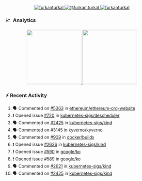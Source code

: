 <p align="center">
  <a href="https://linkedin.com/in/furkanturkal" target="blank">
    <img src="https://img.shields.io/badge/linkedin-%230077B5.svg?&style=for-the-badge&logo=linkedin&logoColor=white" alt="furkanturkal" />
  </a>
  <a href="https://medium.com/@furkan.turkal" target="blank">
    <img src="https://img.shields.io/badge/medium-%2312100E.svg?&style=for-the-badge&logo=medium&logoColor=white" alt="@furkan.turkal" />
  </a>
  <a href="https://twitter.com/furkanturkaI" target="blank">
    <img src="https://img.shields.io/badge/Twitter-1DA1F2?style=for-the-badge&logo=twitter&logoColor=white" alt="furkanturkaI" />
  </a>
</p>

### 📈 &nbsp;Analytics

<p align="center">
  <a href="https://coderstats.net/github/#Dentrax">
    <img height="180em" src="https://github-readme-stats-eight-theta.vercel.app/api?username=Dentrax&show_icons=true&theme=algolia&include_all_commits=true&count_private=true&line_height=26"/>
    <img height="180em" src="https://github-readme-stats-eight-theta.vercel.app/api/top-langs/?username=Dentrax&layout=compact&langs_count=8&theme=algolia&line_height=26"/>
  </a>
</p>

### :zap: Recent Activity

<!--START_SECTION:activity-->
1. 🗣 Commented on [#5363](https://github.com/ethereum/ethereum-org-website/issues/5363) in [ethereum/ethereum-org-website](https://github.com/ethereum/ethereum-org-website)
2. ❗️ Opened issue [#720](https://github.com/kubernetes-sigs/descheduler/issues/720) in [kubernetes-sigs/descheduler](https://github.com/kubernetes-sigs/descheduler)
3. 🗣 Commented on [#2425](https://github.com/kubernetes-sigs/kind/issues/2425) in [kubernetes-sigs/kind](https://github.com/kubernetes-sigs/kind)
4. 🗣 Commented on [#3145](https://github.com/kyverno/kyverno/issues/3145) in [kyverno/kyverno](https://github.com/kyverno/kyverno)
5. 🗣 Commented on [#939](https://github.com/docker/buildx/issues/939) in [docker/buildx](https://github.com/docker/buildx)
6. ❗️ Opened issue [#2626](https://github.com/kubernetes-sigs/kind/issues/2626) in [kubernetes-sigs/kind](https://github.com/kubernetes-sigs/kind)
7. ❗️ Opened issue [#590](https://github.com/google/ko/issues/590) in [google/ko](https://github.com/google/ko)
8. ❗️ Opened issue [#589](https://github.com/google/ko/issues/589) in [google/ko](https://github.com/google/ko)
9. 🗣 Commented on [#2621](https://github.com/kubernetes-sigs/kind/issues/2621) in [kubernetes-sigs/kind](https://github.com/kubernetes-sigs/kind)
10. 🗣 Commented on [#2425](https://github.com/kubernetes-sigs/kind/issues/2425) in [kubernetes-sigs/kind](https://github.com/kubernetes-sigs/kind)
<!--END_SECTION:activity-->
